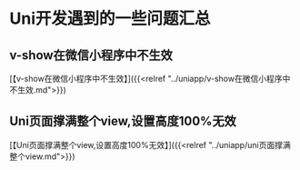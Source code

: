 # Uni开发遇到的一些问题汇总

<!--more-->
## v-show在微信小程序中不生效
[【v-show在微信小程序中不生效】]({{<relref "../uniapp/v-show在微信小程序中不生效.md">}})
## Uni页面撑满整个view,设置高度100%无效
[【Uni页面撑满整个view,设置高度100%无效】]({{<relref "../uniapp/uni页面撑满整个view.md">}})

